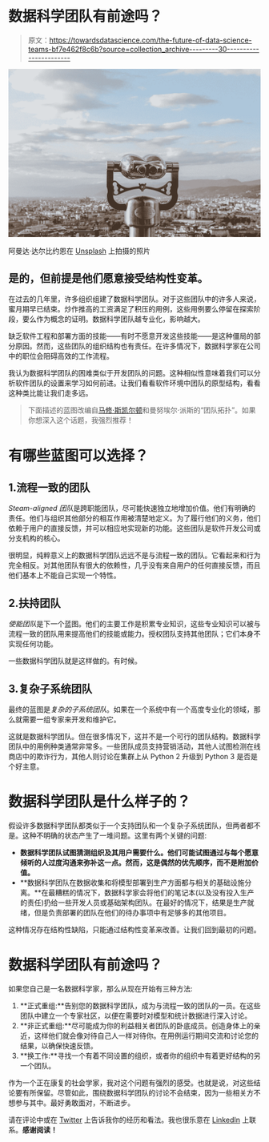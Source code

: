 # 数据科学团队有前途吗？

> 原文：<https://towardsdatascience.com/the-future-of-data-science-teams-bf7e462f8c6b?source=collection_archive---------30----------------------->

![](img/3d13a8c0d1e52d9696ec259acd20abe8.png)

阿曼达·达尔比约恩在 [Unsplash](https://unsplash.com?utm_source=medium&utm_medium=referral) 上拍摄的照片

## 是的，但前提是他们愿意接受结构性变革。

在过去的几年里，许多组织组建了数据科学团队。对于这些团队中的许多人来说，蜜月期早已结束。炒作推高的工资满足了积压的用例，这些用例要么停留在探索阶段，要么作为概念的证明。数据科学团队越专业化，影响越大。

缺乏软件工程和部署方面的技能——有时不愿意开发这些技能——是这种僵局的部分原因。然而，这些团队的组织结构也有责任。在许多情况下，数据科学家在公司中的职位会阻碍高效的工作流程。

我认为数据科学团队的困难类似于开发团队的问题。这种相似性意味着我们可以分析软件团队的设置来学习如何前进。让我们看看软件环境中团队的原型结构，看看这种类比能让我们走多远。

> 下面描述的蓝图改编自[马修·斯凯尔顿](https://medium.com/u/3eacb0821f0d?source=post_page-----bf7e462f8c6b--------------------------------)和曼努埃尔·派斯的“团队拓扑”。如果你想深入这个话题，我强烈推荐！

# 有哪些蓝图可以选择？

## 1.流程一致的团队

*Steam-aligned 团队*是跨职能团队，尽可能快速独立地增加价值。他们有明确的责任。他们与组织其他部分的相互作用被清楚地定义。为了履行他们的义务，他们依赖于用户的直接反馈，并可以相应地实现新的功能。这些团队是软件开发公司或分支机构的核心。

很明显，纯粹意义上的数据科学团队远远不是与流程一致的团队。它看起来和行为完全相反。对其他团队有很大的依赖性，几乎没有来自用户的任何直接反馈，而且他们基本上不能自己实现一个特性。

## 2.扶持团队

*使能团队*是下一个蓝图。他们的主要工作是积累专业知识，这些专业知识可以被与流程一致的团队用来提高他们的技能或能力。授权团队支持其他团队；它们本身不实现任何功能。

一些数据科学团队就是这样做的。有时候。

## 3.复杂子系统团队

最终的蓝图是*复杂的子系统团队*。如果在一个系统中有一个高度专业化的领域，那么就需要一组专家来开发和维护它。

这就是数据科学团队。但在很多情况下，这并不是一个可行的团队结构。数据科学团队中的用例种类通常非常多。一些团队成员支持营销活动，其他人试图检测在线商店中的欺诈行为，其他人则讨论在集群上从 Python 2 升级到 Python 3 是否是个好主意。

# 数据科学团队是什么样子的？

假设许多数据科学团队都类似于一个支持团队和一个复杂子系统团队，但两者都不是。这种不明确的状态产生了一堆问题。这里有两个关键的问题:

*   **数据科学团队试图猜测组织及其用户需要什么。他们可能试图通过与每个愿意倾听的人过度沟通来弥补这一点。然而，这是偶然的优先顺序，而不是附加价值。**
*   **数据科学团队在数据收集和将模型部署到生产方面都与相关的基础设施分离。**在最糟糕的情况下，数据科学家会将他们的笔记本(以及没有投入生产的责任)扔给一些开发人员或基础架构团队。在最好的情况下，结果是生产就绪，但是负责部署的团队在他们的待办事项中有足够多的其他项目。

这种情况存在结构性缺陷，只能通过结构性变革来改善。让我们回到最初的问题。

# 数据科学团队有前途吗？

如果您自己是一名数据科学家，那么从现在开始有三种方法:

1.  **正式重组:**告别您的数据科学团队，成为与流程一致的团队的一员。在这些团队中建立一个专家社区，以便在需要时对模型和统计数据进行深入讨论。
2.  **非正式重组:**尽可能成为你的利益相关者团队的卧底成员。创造身体上的亲近，这样他们就会像对待自己人一样对待你。在用例运行期间交流和讨论您的结果，以确保快速反馈。
3.  **换工作:**寻找一个有着不同设置的组织，或者你的组织中有着更好结构的另一个团队。

作为一个正在康复的社会学家，我对这个问题有强烈的感受。也就是说，对这些结论要有所保留。尽管如此，围绕数据科学团队的讨论不会结束，因为一些相关方不想参与其中。最好勇敢面对，不断进步。

请在评论中或在 [Twitter](https://twitter.com/TimoBohm) 上告诉我你的经历和看法。我也很乐意在 [LinkedIn](https://www.linkedin.com/in/timo-boehm-datascience/) 上联系。**感谢阅读！**